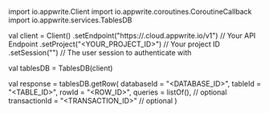 import io.appwrite.Client
import io.appwrite.coroutines.CoroutineCallback
import io.appwrite.services.TablesDB

val client = Client()
    .setEndpoint("https://<REGION>.cloud.appwrite.io/v1") // Your API Endpoint
    .setProject("<YOUR_PROJECT_ID>") // Your project ID
    .setSession("") // The user session to authenticate with

val tablesDB = TablesDB(client)

val response = tablesDB.getRow(
    databaseId = "<DATABASE_ID>",
    tableId = "<TABLE_ID>",
    rowId = "<ROW_ID>",
    queries = listOf(), // optional
    transactionId = "<TRANSACTION_ID>" // optional
)
